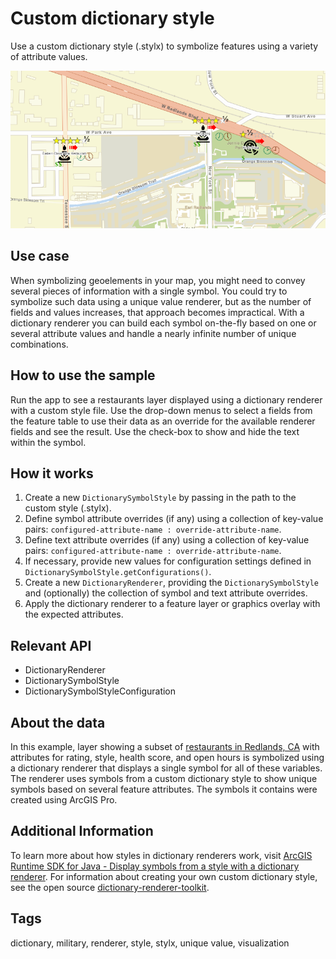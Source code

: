 # Custom dictionary style

Use a custom dictionary style (.stylx) to symbolize features using a variety of attribute values.

![Custom dictionary style](CustomDictionaryStyle.png)

## Use case

When symbolizing geoelements in your map, you might need to convey several pieces of information with a single symbol. You could try to symbolize such data using a unique value renderer, but as the number of fields and values increases, that approach becomes impractical. With a dictionary renderer you can build each symbol on-the-fly based on one or several attribute values and handle a nearly infinite number of unique combinations.

## How to use the sample

Run the app to see a restaurants layer displayed using a dictionary renderer with a custom style file. Use the drop-down menus to select a fields from the feature table to use their data as an override for the available renderer fields and see the result. Use the check-box to show and hide the text within the symbol.

## How it works

1. Create a new `DictionarySymbolStyle` by passing in the path to the custom style (.stylx).
2. Define symbol attribute overrides (if any) using a collection of key-value pairs: `configured-attribute-name : override-attribute-name`.
3. Define text attribute overrides (if any) using a collection of key-value pairs: `configured-attribute-name : override-attribute-name`.
4. If necessary, provide new values for configuration settings defined in `DictionarySymbolStyle.getConfigurations()`.
5. Create a new `DictionaryRenderer`, providing the `DictionarySymbolStyle` and (optionally) the collection of symbol and text attribute overrides.
6. Apply the dictionary renderer to a feature layer or graphics overlay with the expected attributes.

## Relevant API

* DictionaryRenderer
* DictionarySymbolStyle
* DictionarySymbolStyleConfiguration

## About the data

In this example, layer showing a subset of [restaurants in Redlands, CA](https://services2.arcgis.com/ZQgQTuoyBrtmoGdP/arcgis/rest/services/Redlands_Restaurants/FeatureServer)  with attributes for rating, style, health score, and open hours is symbolized using a dictionary renderer that displays a single symbol for all of these variables. The renderer uses symbols from a custom dictionary style to show unique symbols based on several feature attributes. The symbols it contains were created using ArcGIS Pro.

## Additional Information

To learn more about how styles in dictionary renderers work, visit [ArcGIS Runtime SDK for Java - Display symbols from a style with a dictionary renderer](https://master-dev.developers.arcgis.com/java/latest/guide/display-military-symbols-with-a-dictionary-renderer.htm). For information about creating your own custom dictionary style, see the open source [dictionary-renderer-toolkit](https://esriurl.com/DictionaryToolkit). 

## Tags

dictionary, military, renderer, style, stylx, unique value, visualization
